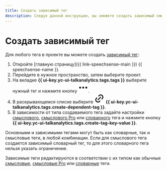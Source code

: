 ```yaml
---
title: Создать зависимый тег
description: Следуя данной инструкции, вы сможете создать зависимый смысловой или словарный тег проекта.
---
```


# Создать зависимый тег

Для любого тега в проекте вы можете создать [зависимый тег](../../../concepts/tags.md#dependent-tags):

1. Откройте [главную страницу]({{ link-speechsense-main }}) {{ speechsense-name }}.
1. Перейдите в нужное пространство, затем выберите проект.
1. На вкладке **{{ ui-key.yc-ui-talkanalytics.tags.tags }}** выберите нужный тег и нажмите кнопку ![icon](../../../../_assets/console-icons/ellipsis.svg).
1. В раскрывающемся списке выберите ![icon](../../../../_assets/console-icons/link.svg) **{{ ui-key.yc-ui-talkanalytics.tags.create-dependent-tag }}**.
1. В зависимости от типа создаваемого тега задайте настройки [смыслового](create-sense-tag.md#new-tag), [смыслового Pro](create-sense-pro-tag.md) или [словарного](create-dictionary-tag.md#new-tag) тега и нажмите кнопку **{{ ui-key.yc-ui-talkanalytics.tags.create-tag-key-value }}**.

Основными и зависимыми тегами могут быть как словарные, так и смысловые теги, в любой комбинации. Если для смыслового тега создается зависимый словарный тег, то для этого словарного тега нельзя указать ограничение.

Зависимые теги редактируются в соответствии с их типом как обычные [смысловые](change-sense-tag.md), [смысловые Pro](change-sense-pro-tag.md) или [словарные](change-dictionary-tag.md) теги.
